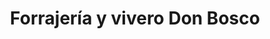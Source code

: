 ---
title: "Forrajería y vivero Don Bosco"
url: /bahia-blanca/forrajeria-y-vivero-don-bosco/
shop: Garten-Center
---
